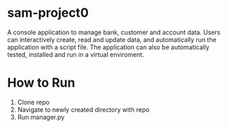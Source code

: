 # sam-project0

A console application to manage bank, customer and account data. Users can interactively create, read and update data, and automatically run the application with a script file. The application can also be automatically tested, installed and run in a virtual enviroment.

# How to Run

1. Clone repo
2. Navigate to newly created directory with repo
3. Run manager.py
